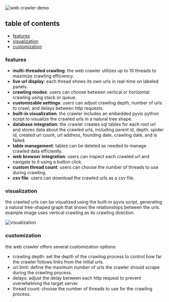 ![web crawler demo](https://example.com/demo.gif)

## table of contents
- [features](#features)
- [visualization](#visualization)
- [customization](#customization)
  
### features

- **multi-threaded crawling**: the web crawler utilizes up to 10 threads to maximize crawling efficiency.
- **live url display**: each thread shows its own urls in real-time on labeled panels.
- **crawling modes**: users can choose between vertical or horizontal crawling using stack or queue.
- **customizable settings**: users can adjust crawling depth, number of urls to crawl, and delays between http requests.
- **built-in visualization**: the crawler includes an embedded pyvis python script to visualize the crawled urls in a natural tree shape.
- **database integration**: the crawler creates sql tables for each root url and stores data about the crawled urls, including parent id, depth, spider id, created url count, url address, founding date, crawling date, and is failed.
- **table management**: tables can be deleted as needed to manage crawled data efficiently.
- **web browser integration**: users can inspect each crawled url and navigate to it using a button click.
- **custom thread count**: users can choose the number of threads to use during crawling.
- **csv file**: users can download the crawled urls as a csv file.
  
### visualization

the crawled urls can be visualized using the built-in pyvis script, generating a natural tree-shaped graph that shows the relationships between the urls. example image uses vertical crawling as its crawling direction.

![visualization](https://github.com/UlasTanErsoyak/web_crawler/assets/92662728/a767147b-f697-4dad-9bfb-408d56b818d9)

### customization

the web crawler offers several customization options:

- crawling depth: set the depth of the crawling process to control how far the crawler follows links from the initial urls.
- url limit: define the maximum number of urls the crawler should scrape during the crawling process.
- delays: adjust the delay between each http request to prevent overwhelming the target server.
- thread count: choose the number of threads to use for the crawling process.
